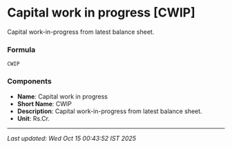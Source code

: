 # Capital work in progress [CWIP]
Capital work-in-progress from latest balance sheet.

### Formula
```text
CWIP
```


### Components
- **Name**: Capital work in progress
- **Short Name**: CWIP
- **Description**: Capital work-in-progress from latest balance sheet.
- **Unit**: Rs.Cr.

---
*Last updated: Wed Oct 15 00:43:52 IST 2025*
